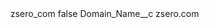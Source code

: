 <?xml version="1.0" encoding="UTF-8"?>
<CustomMetadata xmlns="http://soap.sforce.com/2006/04/metadata" xmlns:xsi="http://www.w3.org/2001/XMLSchema-instance" xmlns:xsd="http://www.w3.org/2001/XMLSchema">
    <label>zsero_com</label>
    <protected>false</protected>
    <values>
        <field>Domain_Name__c</field>
        <value xsi:type="xsd:string">zsero.com</value>
    </values>
</CustomMetadata>
